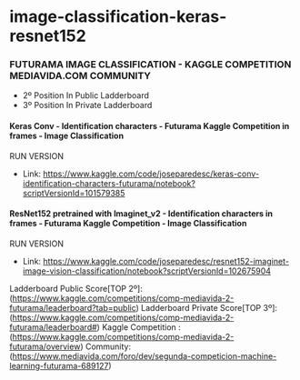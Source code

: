 # image-classification-keras-resnet152
### FUTURAMA IMAGE CLASSIFICATION - KAGGLE COMPETITION MEDIAVIDA.COM COMMUNITY

- 2º Position In Public Ladderboard
- 3º Position In Private Ladderboard

#### Keras Conv - Identification characters - Futurama Kaggle Competition in frames - Image Classification
RUN VERSION
- Link: https://www.kaggle.com/code/joseparedesc/keras-conv-identification-characters-futurama/notebook?scriptVersionId=101579385

#### ResNet152 pretrained with Imaginet_v2 - Identification characters in frames - Futurama Kaggle Competition - Image Classification
RUN VERSION
- Link: https://www.kaggle.com/code/joseparedesc/resnet152-imaginet-image-vision-classification/notebook?scriptVersionId=102675904

Ladderboard Public Score[TOP 2º]: (https://www.kaggle.com/competitions/comp-mediavida-2-futurama/leaderboard?tab=public)
Ladderboard Private Score[TOP 3º]: (https://www.kaggle.com/competitions/comp-mediavida-2-futurama/leaderboard#)
Kaggle Competition : (https://www.kaggle.com/competitions/comp-mediavida-2-futurama/overview)
Community: (https://www.mediavida.com/foro/dev/segunda-competicion-machine-learning-futurama-689127)

